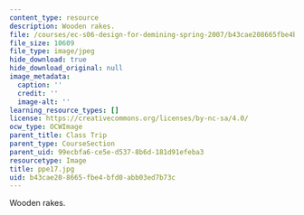 ```yaml
---
content_type: resource
description: Wooden rakes.
file: /courses/ec-s06-design-for-demining-spring-2007/b43cae208665fbe4bfd0abb03ed7b73c_ppe17.jpg
file_size: 10609
file_type: image/jpeg
hide_download: true
hide_download_original: null
image_metadata:
  caption: ''
  credit: ''
  image-alt: ''
learning_resource_types: []
license: https://creativecommons.org/licenses/by-nc-sa/4.0/
ocw_type: OCWImage
parent_title: Class Trip
parent_type: CourseSection
parent_uid: 99ecbfa6-ce5e-d537-8b6d-181d91efeba3
resourcetype: Image
title: ppe17.jpg
uid: b43cae20-8665-fbe4-bfd0-abb03ed7b73c
---
```

Wooden rakes.